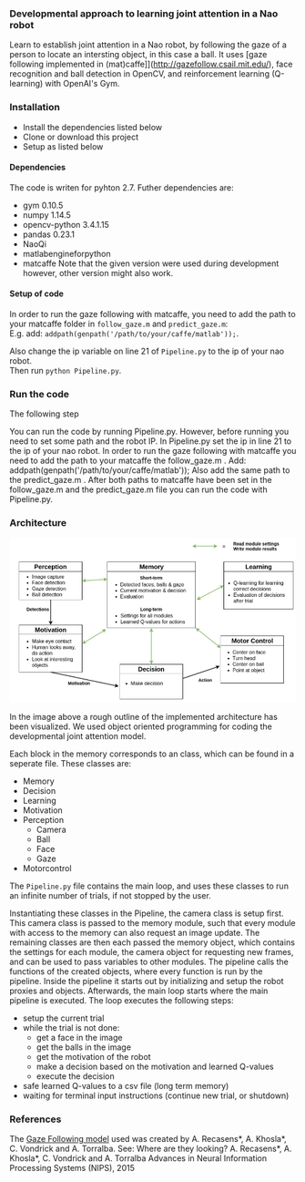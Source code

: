 ### Developmental approach to learning joint attention in a Nao robot
Learn to establish joint attention in a Nao robot, by following the gaze of a person to locate an intersting object, in this case a ball. 
It uses [gaze following implemented in (mat)caffe]](http://gazefollow.csail.mit.edu/), face recognition and ball detection in OpenCV, and reinforcement learning (Q-learning) with OpenAI's Gym. 

### Installation
- Install the dependencies listed below
- Clone or download this project
- Setup as listed below

#### Dependencies
The code is writen for pyhton 2.7. Futher dependencies are:
- gym 0.10.5
- numpy 1.14.5
- opencv-python 3.4.1.15
- pandas 0.23.1
- NaoQi
- matlabengineforpython
- matcaffe
Note that the given version were used during development however, other version might also work.

#### Setup of code
In order to run the gaze following with matcaffe, you need to add the path to your matcaffe folder in `follow_gaze.m` and `predict_gaze.m`:  
E.g. add: `addpath(genpath('/path/to/your/caffe/matlab'));`.

Also change the ip variable on line 21 of `Pipeline.py` to the ip of your nao robot.  
Then run `python Pipeline.py`.



### Run the code

The following step

You can run the code by running Pipeline.py. However, before running you need to set some path and the robot IP.
In Pipeline.py set the ip in line 21 to the ip of your nao robot.
In order to run the gaze following with matcaffe you need to add the path to your matcaffe the follow_gaze.m .
Add: addpath(genpath('/path/to/your/caffe/matlab'));
Also add the same path to the predict_gaze.m .
After both paths to matcaffe have been set in the follow_gaze.m and the predict_gaze.m file you can run the
code with Pipeline.py.  



### Architecture
![Architecture](https://github.com/KochPJ/follow_gaze_developmental_robotics/blob/master/architecture2.png  "Architecture")

In the image above a rough outline of the implemented architecture has been visualized.
We used object oriented programming for coding the developmental joint attention model.

Each block in the memory corresponds to an class, which can be found in a seperate file.
These classes are:
- Memory
- Decision
- Learning
- Motivation
- Perception
  - Camera
  - Ball
  - Face
  - Gaze
- Motorcontrol

The `Pipeline.py` file contains the main loop, and uses these classes to run an infinite number of trials, if not stopped by the user.

Instantiating these classes in the Pipeline, the camera class is setup first.
This camera class is passed to the memory module, such that every module with access to the memory can also request an image update.
The remaining classes are then each passed the memory object, which contains the settings for each module, the camera object for requesting new frames, and can be used to pass variables to other modules.
The pipeline calls the functions of the created objects, where every function is run by the pipeline.
Inside the pipeline it starts out by initializing and setup the robot proxies and objects. Afterwards, the main loop starts where the main pipeline is executed. The loop executes the following steps:
- setup the current trial
- while the trial is not done:
  - get a face in the image
  - get the balls in the image
  - get the motivation of the robot
  - make a decision based on the motivation and learned Q-values
  - execute the decision
- safe learned Q-values to a csv file (long term memory)
- waiting for terminal input instructions (continue new trial, or shutdown)

### References
The [Gaze Following model](http://gazefollow.csail.mit.edu/) used was created by A. Recasens*, A. Khosla*, C. Vondrick and A. Torralba. See:
Where are they looking?
A. Recasens*, A. Khosla*, C. Vondrick and A. Torralba
Advances in Neural Information Processing Systems (NIPS), 2015
